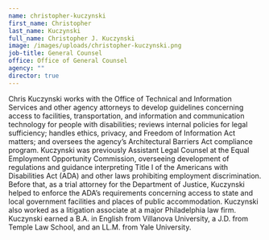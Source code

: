 ```yaml
---
name: christopher-kuczynski
first_name: Christopher
last_name: Kuczynski
full_name: Christopher J. Kuczynski
image: /images/uploads/christopher-kuczynski.png
job-title: General Counsel
office: Office of General Counsel
agency: ""
director: true
---
```

Chris Kuczynski works with the Office of Technical and Information Services and other agency attorneys to develop guidelines concerning access to facilities, transportation,  and information and communication technology for people with disabilities; reviews internal policies for legal sufficiency; handles ethics, privacy, and Freedom of Information Act matters; and oversees the agency’s Architectural Barriers Act compliance program. Kuczynski was previously Assistant Legal Counsel at the Equal Employment Opportunity Commission, overseeing development of regulations and guidance interpreting Title I of the Americans with Disabilities Act (ADA) and other laws prohibiting employment discrimination. Before that, as a trial attorney for the Department of Justice, Kuczynski helped to enforce the ADA’s requirements concerning access to state and local government facilities and places of public accommodation. Kuczynski also worked as a litigation associate at a major Philadelphia law firm. Kuczynski earned a B.A. in English from Villanova University, a J.D. from Temple Law School, and an LL.M. from Yale University.
